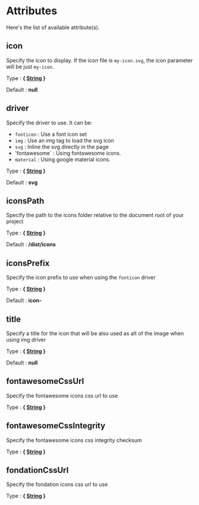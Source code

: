 # Attributes

Here's the list of available attribute(s).

## icon

Specify the icon to display. If the icon file is `my-icon.svg`,
the icon parameter will be just `my-icon`.

Type : **{ [String](https://developer.mozilla.org/fr/docs/Web/JavaScript/Reference/Objets_globaux/String) }**

Default : **null**


## driver

Specify the driver to use. It can be:
- `fonticon` : Use a font icon set
- `img` : Use an img tag to load the svg icon
- `svg` : Inline the svg directly in the page
- 'fontawesome` : Using fontawesome icons.
- `material` : Using google material icons.

Type : **{ [String](https://developer.mozilla.org/fr/docs/Web/JavaScript/Reference/Objets_globaux/String) }**

Default : **svg**


## iconsPath

Specify the path to the icons folder relative to the document root of your project

Type : **{ [String](https://developer.mozilla.org/fr/docs/Web/JavaScript/Reference/Objets_globaux/String) }**

Default : **/dist/icons**


## iconsPrefix

Specify the icon prefix to use when using the `fonticon` driver

Type : **{ [String](https://developer.mozilla.org/fr/docs/Web/JavaScript/Reference/Objets_globaux/String) }**

Default : **icon-**


## title

Specify a title for the icon that will be also used as alt of the image when using img driver

Type : **{ [String](https://developer.mozilla.org/fr/docs/Web/JavaScript/Reference/Objets_globaux/String) }**

Default : **null**


## fontawesomeCssUrl

Specify the fontawesome icons css url to use

Type : **{ [String](https://developer.mozilla.org/fr/docs/Web/JavaScript/Reference/Objets_globaux/String) }**


## fontawesomeCssIntegrity

Specify the fontawesome icons css integrity checksum

Type : **{ [String](https://developer.mozilla.org/fr/docs/Web/JavaScript/Reference/Objets_globaux/String) }**


## fondationCssUrl

Specify the fondation icons css url to use

Type : **{ [String](https://developer.mozilla.org/fr/docs/Web/JavaScript/Reference/Objets_globaux/String) }**